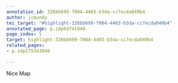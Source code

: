 ```yaml
---
annotation_id: 326bb699-7004-4403-b3da-cc7ecda049b4
author: jcmundy
tei_target: "#highlight-326bb699-7004-4403-b3da-cc7ecda049b4"
annotated_page: p.idp69741840
page_index: 5
target: highlight-326bb699-7004-4403-b3da-cc7ecda049b4
related_pages:
- p.idp175343840

---
```

Nice Map